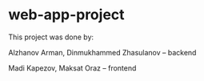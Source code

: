 # web-app-project

This project was done by:

Alzhanov Arman, Dinmukhammed Zhasulanov – backend

Madi Kapezov, Maksat Oraz – frontend

